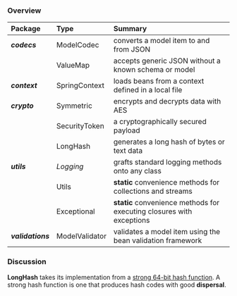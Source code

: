 ### Overview

| Package | Type | Summary |
|:------- |:---- |:------- |
| _**codecs**_ | ModelCodec | converts a model item to and from JSON |
| | ValueMap | accepts generic JSON without a known schema or model |
| _**context**_ | SpringContext | loads beans from a context defined in a local file |
| _**crypto**_ | Symmetric | encrypts and decrypts data with AES |
| | SecurityToken | a cryptographically secured payload |
| | LongHash | generates a long hash of bytes or text data |
| _**utils**_ | _Logging_ | grafts standard logging methods onto any class |
| | Utils | **static** convenience methods for collections and streams |
| | Exceptional | **static** convenience methods for executing closures with exceptions |
| _**validations**_ | ModelValidator | validates a model item using the bean validation framework |

### Discussion

**LongHash** takes its implementation from a [strong 64-bit hash function][long-hash].
A strong hash function is one that produces hash codes with good **dispersal**.

[long-hash]: https://www.javamex.com/tutorials/collections/strong_hash_code.shtml
